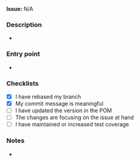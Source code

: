 **Issue:** N/A <!-- #issue number -->

### Description

<!-- A short summary of changes -->

-

### Entry point

<!-- Where should the reviewer start in order to properly understand the PR? -->

-

### Checklists

- [x] I have rebased my branch
- [x] My commit message is meaningful
- [ ] I have updated the version in the POM
- [ ] The changes are focusing on the issue at hand
- [ ] I have maintained or increased test coverage

### Notes

-

<!-- Any additional remarks you may have. -->

